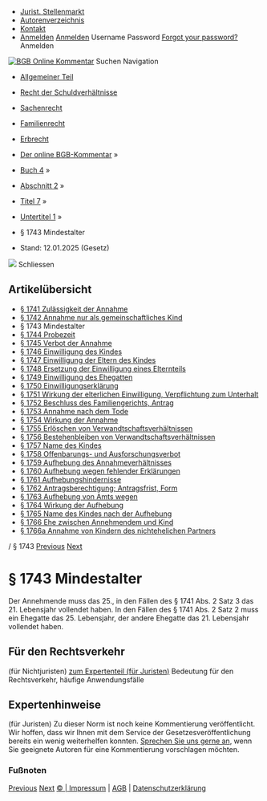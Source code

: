   * [Jurist. Stellenmarkt](https://bgb.kommentar.de/Buch-4/Abschnitt-2/Titel-7/Untertitel-1/</job-board> "Jurist. Stellenmarkt")
  * [Autorenverzeichnis](https://bgb.kommentar.de/Buch-4/Abschnitt-2/Titel-7/Untertitel-1/</Autorenverzeichnis> "Autorenverzeichnis")
  * [Kontakt](https://bgb.kommentar.de/Buch-4/Abschnitt-2/Titel-7/Untertitel-1/</Kontakt>)
  * [Anmelden](https://bgb.kommentar.de/Buch-4/Abschnitt-2/Titel-7/Untertitel-1/<#login> "show login form") [Anmelden](https://bgb.kommentar.de/Buch-4/Abschnitt-2/Titel-7/Untertitel-1/<#> "hide login form") Username Password
[Forgot your password?](https://bgb.kommentar.de/Buch-4/Abschnitt-2/Titel-7/Untertitel-1/</user/forgotpassword>) Anmelden 


[![BGB Online Kommentar](https://bgb.kommentar.de/extension/bgb/design/bgb/images/logo.png)](https://bgb.kommentar.de/Buch-4/Abschnitt-2/Titel-7/Untertitel-1/</> "BGB Online Kommentar")
Suchen
Navigation
  * [Allgemeiner Teil](https://bgb.kommentar.de/Buch-4/Abschnitt-2/Titel-7/Untertitel-1/</Buch-1>)
  * [Recht der Schuldverhältnisse](https://bgb.kommentar.de/Buch-4/Abschnitt-2/Titel-7/Untertitel-1/</Buch-2>)
  * [Sachenrecht](https://bgb.kommentar.de/Buch-4/Abschnitt-2/Titel-7/Untertitel-1/</Buch-3>)
  * [Familienrecht](https://bgb.kommentar.de/Buch-4/Abschnitt-2/Titel-7/Untertitel-1/</Buch-4>)
  * [Erbrecht](https://bgb.kommentar.de/Buch-4/Abschnitt-2/Titel-7/Untertitel-1/</Buch-5>)


  * [Der online BGB-Kommentar](https://bgb.kommentar.de/Buch-4/Abschnitt-2/Titel-7/Untertitel-1/</>) »
  * [Buch 4](https://bgb.kommentar.de/Buch-4/Abschnitt-2/Titel-7/Untertitel-1/</Buch-4>) »
  * [Abschnitt 2](https://bgb.kommentar.de/Buch-4/Abschnitt-2/Titel-7/Untertitel-1/</Buch-4/Abschnitt-2>) »
  * [Titel 7](https://bgb.kommentar.de/Buch-4/Abschnitt-2/Titel-7/Untertitel-1/</Buch-4/Abschnitt-2/Titel-7>) »
  * [Untertitel 1](https://bgb.kommentar.de/Buch-4/Abschnitt-2/Titel-7/Untertitel-1/</Buch-4/Abschnitt-2/Titel-7/Untertitel-1>) »
  * § 1743 Mindestalter 
  * Stand: 12.01.2025 (Gesetz) 


![](https://vg01.met.vgwort.de/na/1c9909529ead4f509072c06d9081a7d5)
Schliessen 
## Artikelübersicht
  * [ § 1741 Zulässigkeit der Annahme ](https://bgb.kommentar.de/Buch-4/Abschnitt-2/Titel-7/Untertitel-1/</Buch-4/Abschnitt-2/Titel-7/Untertitel-1/Zulaessigkeit-der-Annahme>)
  * [ § 1742 Annahme nur als gemeinschaftliches Kind ](https://bgb.kommentar.de/Buch-4/Abschnitt-2/Titel-7/Untertitel-1/</Buch-4/Abschnitt-2/Titel-7/Untertitel-1/Annahme-nur-als-gemeinschaftliches-Kind>)
  * § 1743 Mindestalter 
  * [ § 1744 Probezeit ](https://bgb.kommentar.de/Buch-4/Abschnitt-2/Titel-7/Untertitel-1/</Buch-4/Abschnitt-2/Titel-7/Untertitel-1/Probezeit>)
  * [ § 1745 Verbot der Annahme ](https://bgb.kommentar.de/Buch-4/Abschnitt-2/Titel-7/Untertitel-1/</Buch-4/Abschnitt-2/Titel-7/Untertitel-1/Verbot-der-Annahme>)
  * [ § 1746 Einwilligung des Kindes ](https://bgb.kommentar.de/Buch-4/Abschnitt-2/Titel-7/Untertitel-1/</Buch-4/Abschnitt-2/Titel-7/Untertitel-1/Einwilligung-des-Kindes>)
  * [ § 1747 Einwilligung der Eltern des Kindes ](https://bgb.kommentar.de/Buch-4/Abschnitt-2/Titel-7/Untertitel-1/</Buch-4/Abschnitt-2/Titel-7/Untertitel-1/Einwilligung-der-Eltern-des-Kindes>)
  * [ § 1748 Ersetzung der Einwilligung eines Elternteils ](https://bgb.kommentar.de/Buch-4/Abschnitt-2/Titel-7/Untertitel-1/</Buch-4/Abschnitt-2/Titel-7/Untertitel-1/Ersetzung-der-Einwilligung-eines-Elternteils>)
  * [ § 1749 Einwilligung des Ehegatten ](https://bgb.kommentar.de/Buch-4/Abschnitt-2/Titel-7/Untertitel-1/</Buch-4/Abschnitt-2/Titel-7/Untertitel-1/Einwilligung-des-Ehegatten>)
  * [ § 1750 Einwilligungserklärung ](https://bgb.kommentar.de/Buch-4/Abschnitt-2/Titel-7/Untertitel-1/</Buch-4/Abschnitt-2/Titel-7/Untertitel-1/Einwilligungserklaerung>)
  * [ § 1751 Wirkung der elterlichen Einwilligung, Verpflichtung zum Unterhalt ](https://bgb.kommentar.de/Buch-4/Abschnitt-2/Titel-7/Untertitel-1/</Buch-4/Abschnitt-2/Titel-7/Untertitel-1/Wirkung-der-elterlichen-Einwilligung-Verpflichtung-zum-Unterhalt>)
  * [ § 1752 Beschluss des Familiengerichts, Antrag ](https://bgb.kommentar.de/Buch-4/Abschnitt-2/Titel-7/Untertitel-1/</Buch-4/Abschnitt-2/Titel-7/Untertitel-1/Beschluss-des-Familiengerichts-Antrag>)
  * [ § 1753 Annahme nach dem Tode ](https://bgb.kommentar.de/Buch-4/Abschnitt-2/Titel-7/Untertitel-1/</Buch-4/Abschnitt-2/Titel-7/Untertitel-1/Annahme-nach-dem-Tode>)
  * [ § 1754 Wirkung der Annahme ](https://bgb.kommentar.de/Buch-4/Abschnitt-2/Titel-7/Untertitel-1/</Buch-4/Abschnitt-2/Titel-7/Untertitel-1/Wirkung-der-Annahme>)
  * [ § 1755 Erlöschen von Verwandtschaftsverhältnissen ](https://bgb.kommentar.de/Buch-4/Abschnitt-2/Titel-7/Untertitel-1/</Buch-4/Abschnitt-2/Titel-7/Untertitel-1/Erloeschen-von-Verwandtschaftsverhaeltnissen>)
  * [ § 1756 Bestehenbleiben von Verwandtschaftsverhältnissen ](https://bgb.kommentar.de/Buch-4/Abschnitt-2/Titel-7/Untertitel-1/</Buch-4/Abschnitt-2/Titel-7/Untertitel-1/Bestehenbleiben-von-Verwandtschaftsverhaeltnissen>)
  * [ § 1757 Name des Kindes ](https://bgb.kommentar.de/Buch-4/Abschnitt-2/Titel-7/Untertitel-1/</Buch-4/Abschnitt-2/Titel-7/Untertitel-1/Name-des-Kindes>)
  * [ § 1758 Offenbarungs- und Ausforschungsverbot ](https://bgb.kommentar.de/Buch-4/Abschnitt-2/Titel-7/Untertitel-1/</Buch-4/Abschnitt-2/Titel-7/Untertitel-1/Offenbarungs-und-Ausforschungsverbot>)
  * [ § 1759 Aufhebung des Annahmeverhältnisses ](https://bgb.kommentar.de/Buch-4/Abschnitt-2/Titel-7/Untertitel-1/</Buch-4/Abschnitt-2/Titel-7/Untertitel-1/Aufhebung-des-Annahmeverhaeltnisses>)
  * [ § 1760 Aufhebung wegen fehlender Erklärungen ](https://bgb.kommentar.de/Buch-4/Abschnitt-2/Titel-7/Untertitel-1/</Buch-4/Abschnitt-2/Titel-7/Untertitel-1/Aufhebung-wegen-fehlender-Erklaerungen>)
  * [ § 1761 Aufhebungshindernisse ](https://bgb.kommentar.de/Buch-4/Abschnitt-2/Titel-7/Untertitel-1/</Buch-4/Abschnitt-2/Titel-7/Untertitel-1/Aufhebungshindernisse>)
  * [ § 1762 Antragsberechtigung; Antragsfrist, Form ](https://bgb.kommentar.de/Buch-4/Abschnitt-2/Titel-7/Untertitel-1/</Buch-4/Abschnitt-2/Titel-7/Untertitel-1/Antragsberechtigung-Antragsfrist-Form>)
  * [ § 1763 Aufhebung von Amts wegen ](https://bgb.kommentar.de/Buch-4/Abschnitt-2/Titel-7/Untertitel-1/</Buch-4/Abschnitt-2/Titel-7/Untertitel-1/Aufhebung-von-Amts-wegen>)
  * [ § 1764 Wirkung der Aufhebung ](https://bgb.kommentar.de/Buch-4/Abschnitt-2/Titel-7/Untertitel-1/</Buch-4/Abschnitt-2/Titel-7/Untertitel-1/Wirkung-der-Aufhebung>)
  * [ § 1765 Name des Kindes nach der Aufhebung ](https://bgb.kommentar.de/Buch-4/Abschnitt-2/Titel-7/Untertitel-1/</Buch-4/Abschnitt-2/Titel-7/Untertitel-1/Name-des-Kindes-nach-der-Aufhebung>)
  * [ § 1766 Ehe zwischen Annehmendem und Kind ](https://bgb.kommentar.de/Buch-4/Abschnitt-2/Titel-7/Untertitel-1/</Buch-4/Abschnitt-2/Titel-7/Untertitel-1/Ehe-zwischen-Annehmendem-und-Kind>)
  * [ § 1766a Annahme von Kindern des nichtehelichen Partners ](https://bgb.kommentar.de/Buch-4/Abschnitt-2/Titel-7/Untertitel-1/</Buch-4/Abschnitt-2/Titel-7/Untertitel-1/Annahme-von-Kindern-des-nichtehelichen-Partners>)


/ § 1743 
[Previous](https://bgb.kommentar.de/Buch-4/Abschnitt-2/Titel-7/Untertitel-1/</Buch-4/Abschnitt-2/Titel-7/Untertitel-1/Annahme-nur-als-gemeinschaftliches-Kind> "§ 1742 Annahme nur als gemeinschaftliches Kind") [Next](https://bgb.kommentar.de/Buch-4/Abschnitt-2/Titel-7/Untertitel-1/</Buch-4/Abschnitt-2/Titel-7/Untertitel-1/Probezeit> "§ 1744 Probezeit")
# § 1743 Mindestalter
Der Annehmende muss das 25., in den Fällen des § 1741 Abs. 2 Satz 3 das 21. Lebensjahr vollendet haben. In den Fällen des § 1741 Abs. 2 Satz 2 muss ein Ehegatte das 25. Lebensjahr, der andere Ehegatte das 21. Lebensjahr vollendet haben.
## Für den Rechtsverkehr 
(für Nichtjuristen)
[zum Expertenteil (für Juristen)](https://bgb.kommentar.de/Buch-4/Abschnitt-2/Titel-7/Untertitel-1/<#expertenhinweise>)
Bedeutung für den Rechtsverkehr, häufige Anwendungsfälle
## Expertenhinweise
(für Juristen)
Zu dieser Norm ist noch keine Kommentierung veröffentlicht. Wir hoffen, dass wir Ihnen mit dem Service der Gesetzesveröffentlichung bereits ein wenig weiterhelfen konnten. [Sprechen Sie uns gerne an](https://bgb.kommentar.de/Buch-4/Abschnitt-2/Titel-7/Untertitel-1/</Kontakt>), wenn Sie geeignete Autoren für eine Kommentierung vorschlagen möchten. 
### Fußnoten
[Previous](https://bgb.kommentar.de/Buch-4/Abschnitt-2/Titel-7/Untertitel-1/</Buch-4/Abschnitt-2/Titel-7/Untertitel-1/Annahme-nur-als-gemeinschaftliches-Kind> "§ 1742 Annahme nur als gemeinschaftliches Kind") [Next](https://bgb.kommentar.de/Buch-4/Abschnitt-2/Titel-7/Untertitel-1/</Buch-4/Abschnitt-2/Titel-7/Untertitel-1/Probezeit> "§ 1744 Probezeit")
[© | Impressum](https://bgb.kommentar.de/Buch-4/Abschnitt-2/Titel-7/Untertitel-1/</Kontakt>) | [AGB](https://bgb.kommentar.de/Buch-4/Abschnitt-2/Titel-7/Untertitel-1/</AGB>) | [Datenschutzerklärung](https://bgb.kommentar.de/Buch-4/Abschnitt-2/Titel-7/Untertitel-1/</Datenschutzerklaerung-fuer-Leser>)
